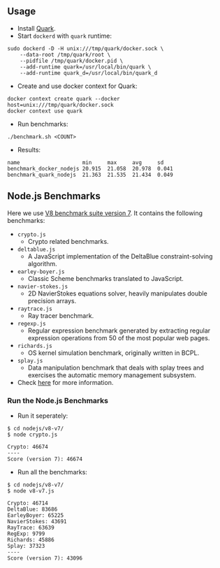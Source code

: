 ## Usage

- Install [Quark][].
- Start `dockerd` with `quark` runtime:

```
sudo dockerd -D -H unix:///tmp/quark/docker.sock \
    --data-root /tmp/quark/root \
    --pidfile /tmp/quark/docker.pid \
    --add-runtime quark=/usr/local/bin/quark \
    --add-runtime quark_d=/usr/local/bin/quark_d
```

- Create and use docker context for Quark:

```
docker context create quark --docker host=unix:///tmp/quark/docker.sock
docker context use quark
```

- Run benchmarks:

```
./benchmark.sh <COUNT>
```

- Results:

```
name                    min     max     avg     sd
benchmark_docker_nodejs 20.915  21.058  20.978  0.041
benchmark_quark_nodejs  21.363  21.535  21.434  0.049
```

## Node.js Benchmarks

Here we use [V8 benchmark suite version 7][v8-v7]. It contains the following benchmarks:

- `crypto.js`
    - Crypto related benchmarks.
- `deltablue.js`
    - A JavaScript implementation of the DeltaBlue constraint-solving algorithm.
- `earley-boyer.js`
    - Classic Scheme benchmarks translated to JavaScript.
- `navier-stokes.js`
    - 2D NavierStokes equations solver, heavily manipulates double precision arrays.
- `raytrace.js`
    - Ray tracer benchmark.
- `regexp.js`
    - Regular expression benchmark generated by extracting regular expression operations from 50 of the most popular web pages.
- `richards.js`
    - OS kernel simulation benchmark, originally written in BCPL.
- `splay.js`
    - Data manipulation benchmark that deals with splay trees and exercises the automatic memory management subsystem.
- Check [here](https://developers.google.com/octane/benchmark) for more information.

### Run the Node.js Benchmarks

- Run it seperately:

```
$ cd nodejs/v8-v7/
$ node crypto.js

Crypto: 46674
----
Score (version 7): 46674
```

- Run all the benchmarks:

```
$ cd nodejs/v8-v7/
$ node v8-v7.js

Crypto: 46714
DeltaBlue: 83686
EarleyBoyer: 65225
NavierStokes: 43691
RayTrace: 63639
RegExp: 9799
Richards: 45886
Splay: 37323
----
Score (version 7): 43096
```

[Quark]: https://github.com/QuarkContainer/Quark
[v8-v7]: https://github.com/mozilla/arewefastyet/tree/master/benchmarks/v8-v7
